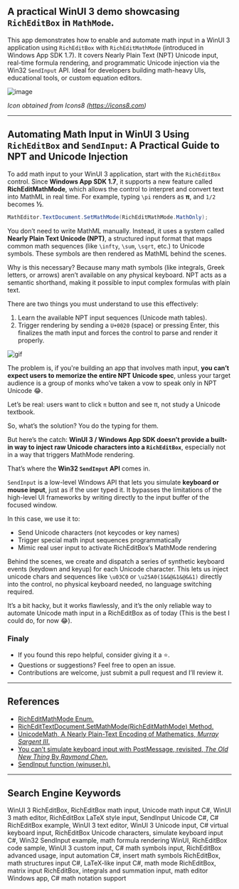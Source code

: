 ## A practical WinUI 3 demo showcasing `RichEditBox` in `MathMode`.
This app demonstrates how to enable and automate math input in a WinUI 3 application using `RichEditBox` with `RichEditMathMode` (introduced in Windows App SDK 1.7). It covers Nearly Plain Text (NPT) Unicode input, real-time formula rendering, and programmatic Unicode injection via the Win32 `SendInput` API. Ideal for developers building math-heavy UIs, educational tools, or custom equation editors.

![image](https://github.com/user-attachments/assets/d617187b-56b4-4020-b384-4890cca41b74)

*Icon obtained from Icons8 (https://icons8.com)*

---
## Automating Math Input in WinUI 3 Using `RichEditBox` and `SendInput`: A Practical Guide to NPT and Unicode Injection

To add math input to your WinUI 3 application, start with the `RichEditBox` control. Since **Windows App SDK 1.7**, it supports a new feature called **RichEditMathMode**, which allows the control to interpret and convert text into MathML in real time. For example, typing `\pi` renders as **π**, and `1/2` becomes **½**.
```cs
MathEditor.TextDocument.SetMathMode(RichEditMathMode.MathOnly);
```
You don’t need to write MathML manually. Instead, it uses a system called **Nearly Plain Text Unicode (NPT)**, a structured input format that maps common math sequences (like `\infty`, `\sum`, `\sqrt`, etc.) to Unicode symbols. These symbols are then rendered as MathML behind the scenes.

Why is this necessary? Because many math symbols (like integrals, Greek letters, or arrows) aren’t available on any physical keyboard. NPT acts as a semantic shorthand, making it possible to input complex formulas with plain text.

There are two things you must understand to use this effectively:

1. Learn the available NPT input sequences (Unicode math tables).
2. Trigger rendering by sending a `U+0020` (space) or pressing Enter, this finalizes the math input and forces the control to parse and render it properly.

![gif](https://github.com/user-attachments/assets/b03158df-0682-4f01-8933-8b5445e962fb)

The problem is, if you're building an app that involves math input, **you can’t expect users to memorize the entire NPT Unicode spec**, unless your target audience is a group of monks who’ve taken a vow to speak only in NPT Unicode 😂.

Let’s be real: users want to click `π` button and see π, not study a Unicode textbook.

So, what’s the solution? You do the typing for them.

But here’s the catch: **WinUI 3 / Windows App SDK doesn’t provide a built-in way to inject raw Unicode characters into a `RichEditBox`**, especially not in a way that triggers MathMode rendering.

That’s where the **Win32 `SendInput` API** comes in.

`SendInput` is a low-level Windows API that lets you simulate **keyboard or mouse input**, just as if the user typed it. It bypasses the limitations of the high-level UI frameworks by writing directly to the input buffer of the focused window.

In this case, we use it to:

* Send Unicode characters (not keycodes or key names)
* Trigger special math input sequences programmatically
* Mimic real user input to activate RichEditBox’s MathMode rendering

Behind the scenes, we create and dispatch a series of synthetic keyboard events (keydown and keyup) for each Unicode character. This lets us inject unicode chars and sequences like `\u03C0` or `\u25A0(1&&@&1&@&&1)` directly into the control, no physical keyboard needed, no language switching required.

It’s a bit hacky, but it works flawlessly, and it’s the only reliable way to automate Unicode math input in a RichEditBox as of today (This is the best I could do, for now 😂).


### Finaly
- If you found this repo helpful, consider giving it a ⭐.
- Questions or suggestions? Feel free to open an issue.
- Contributions are welcome, just submit a pull request and I’ll review it.

---

## References
- [RichEditMathMode Enum.](https://learn.microsoft.com/en-us/windows/windows-app-sdk/api/winrt/microsoft.ui.text.richeditmathmode?view=windows-app-sdk-1.7)
- [RichEditTextDocument.SetMathMode(RichEditMathMode) Method.](https://learn.microsoft.com/en-us/windows/windows-app-sdk/api/winrt/microsoft.ui.text.richedittextdocument.setmathmode?view=windows-app-sdk-1.7)
- [UnicodeMath, A Nearly Plain-Text Encoding of Mathematics, *Murray Sargent III*.](https://www.unicode.org/notes/tn28/UTN28-PlainTextMath-v3.3.pdf)
- [You can’t simulate keyboard input with PostMessage, revisited, *The Old New Thing* By *Raymond Chen*.](https://devblogs.microsoft.com/oldnewthing/?p=110979)
- [SendInput function (winuser.h).](https://learn.microsoft.com/en-us/windows/win32/api/winuser/nf-winuser-sendinput)

---

## Search Engine Keywords
WinUI 3 RichEditBox, RichEditBox math input, Unicode math input C#, WinUI 3 math editor, RichEditBox LaTeX style input, SendInput Unicode C#, C# RichEditBox example, WinUI 3 text editor, WinUI 3 Unicode input, C# virtual keyboard input, RichEditBox Unicode characters, simulate keyboard input C#, Win32 SendInput example, math formula rendering WinUI, RichEditBox code sample, WinUI 3 custom input, C# math symbols input, RichEditBox advanced usage, input automation C#, insert math symbols RichEditBox, math structures input C#, LaTeX-like input C#, math mode RichEditBox, matrix input RichEditBox, integrals and summation input, math editor Windows app, C# math notation support
